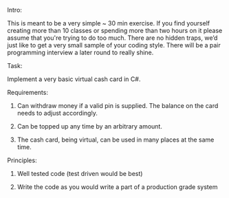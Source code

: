 Intro:

This is meant to be a very simple ~ 30 min exercise. If you find yourself creating more than 10 classes or spending more than two hours on it please assume that you're trying to do too much. There are no hidden traps, we’d just like to get a very small sample of your coding style. There will be a pair programming interview a later round to really shine.

Task:

Implement a very basic virtual cash card in C#.

Requirements:

1. Can withdraw money if a valid pin is supplied. The balance on the card needs to adjust accordingly.

2. Can be topped up any time by an arbitrary amount.

3. The cash card, being virtual, can be used in many places at the same time.

Principles:

1. Well tested code (test driven would be best)

2. Write the code as you would write a part of a production grade system
